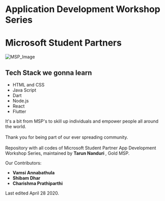 <h1> Application Development Workshop Series </h1>
<h1> Microsoft Student Partners </h1>
<img src="https://yt3.ggpht.com/a-/AAuE7mCuSpYBaDrq2KHaFAqSq87dUqeZNL3CWbMBpw=s900-mo-c-c0xffffffff-rj-k-no" alt="MSP_Image">
<h2> Tech Stack we gonna learn </h2>

<ul>
  <li> HTML and CSS </li>
  <li> Java Script </li>
  <li> Dart </li>
  <li> Node.js </li>
  <li> React </li>
  <li> Flutter </li>
</ul>
<p>
It's a bit from MSP's to skill up individuals and empower people all around the world.<br><br>
Thank you for being part of our ever spreading community.<br><br>
Repository with all codes of Microsoft Student Partner App Development Workshop Series, maintained by <b> Tarun Nanduri </b>, Gold MSP.

Our Contributors:
<ul>
  <li> <b> Vamsi Annabathula </b> </li>
  <li> <b> Shibam Dhar </b> </li>
  <li> <b> Charishma Prathiparthi </b> </li>
</ul>

Last edited April 28 2020.

</p>
